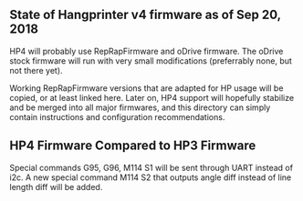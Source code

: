 ## State of Hangprinter v4 firmware as of Sep 20, 2018

HP4 will probably use RepRapFirmware and oDrive firmware.
The oDrive stock firmware will run with very small modifications (preferrably none, but not there yet).

Working RepRapFirmware versions that are adapted for HP usage will be copied, or at least linked here.
Later on, HP4 support will hopefully stabilize and be merged into all major firmwares, and this directory can simply contain instructions and configuration recommendations.

## HP4 Firmware Compared to HP3 Firmware
Special commands G95, G96, M114 S1 will be sent through UART instead of i2c.
A new special command M114 S2 that outputs angle diff instead of line length diff will be added.


